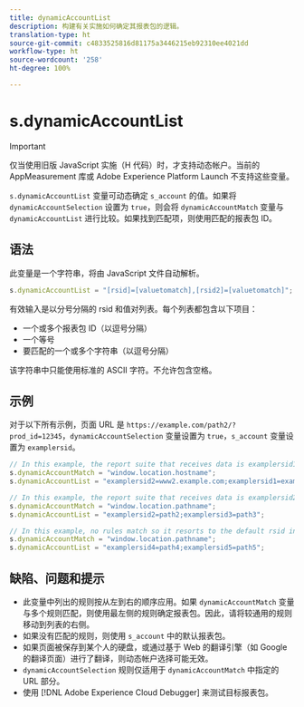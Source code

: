 ```yaml
---
title: dynamicAccountList
description: 构建有关实施如何确定其报表包的逻辑。
translation-type: ht
source-git-commit: c4833525816d81175a3446215eb92310ee4021dd
workflow-type: ht
source-wordcount: '258'
ht-degree: 100%

---
```



# s.dynamicAccountList

>[!IMPORTANT]
>
>仅当使用旧版 JavaScript 实施（H 代码）时，才支持动态帐户。当前的 AppMeasurement 库或 Adobe Experience Platform Launch 不支持这些变量。

`s.dynamicAccountList` 变量可动态确定 `s_account` 的值。如果将 `dynamicAccountSelection` 设置为 `true`，则会将 `dynamicAccountMatch` 变量与 `dynamicAccountList` 进行比较。如果找到匹配项，则使用匹配的报表包 ID。

## 语法

此变量是一个字符串，将由 JavaScript 文件自动解析。

```JavaScript
s.dynamicAccountList = "[rsid]=[valuetomatch],[rsid2]=[valuetomatch]";
```

有效输入是以分号分隔的 rsid 和值对列表。每个列表都包含以下项目：

* 一个或多个报表包 ID（以逗号分隔）
* 一个等号
* 要匹配的一个或多个字符串（以逗号分隔）

该字符串中只能使用标准的 ASCII 字符。不允许包含空格。

## 示例

对于以下所有示例，页面 URL 是 `https://example.com/path2/?prod_id=12345`，`dynamicAccountSelection` 变量设置为 `true`，`s_account` 变量设置为 `examplersid`。

```js
// In this example, the report suite that receives data is examplersid1.
s.dynamicAccountMatch = "window.location.hostname";
s.dynamicAccountList = "examplersid2=www2.example.com;examplersid1=example.com";

// In this example, the report suite that receives data is examplersid2.
s.dynamicAccountMatch = "window.location.pathname";
s.dynamicAccountList = "examplersid2=path2;examplersid3=path3";

// In this example, no rules match so it resorts to the default rsid in s_account, examplersid.
s.dynamicAccountMatch = "window.location.pathname";
s.dynamicAccountList = "examplersid4=path4;examplersid5=path5";
```

## 缺陷、问题和提示

* 此变量中列出的规则按从左到右的顺序应用。如果 `dynamicAccountMatch` 变量与多个规则匹配，则使用最左侧的规则确定报表包。因此，请将较通用的规则移动到列表的右侧。
* 如果没有匹配的规则，则使用 `s_account` 中的默认报表包。
* 如果页面被保存到某个人的硬盘，或通过基于 Web 的翻译引擎（如 Google 的翻译页面）进行了翻译，则动态帐户选择可能无效。
* `dynamicAccountSelection` 规则仅适用于 `dynamicAccountMatch` 中指定的 URL 部分。
* 使用 [!DNL Adobe Experience Cloud Debugger] 来测试目标报表包。
